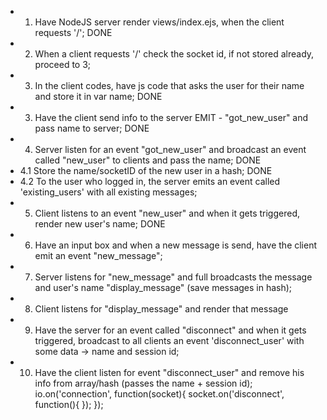* 1. Have NodeJS server render views/index.ejs, when the client requests '/'; DONE
* 2. When a client requests '/' check the socket id, if not stored already, proceed to 3;
* 3. In the client codes, have js code that asks the user for their name and store it in var name; DONE
* 3. Have the client send info to the server EMIT - "got_new_user" and pass name to server; DONE
* 4. Server listen for an event "got_new_user" and broadcast an event called "new_user" to clients and pass the name; DONE
* 4.1 Store the name/socketID of the new user in a hash; DONE
* 4.2 To the user who logged in, the server emits an event called 'existing_users' with all existing messages;
* 5. Client listens to an event "new_user" and when it gets triggered, render new user's name; DONE
* 6. Have an input box and when a new message is send, have the client emit an event "new_message";
* 7. Server listens for "new_message" and full broadcasts the message and user's name "display_message" (save messages in hash);
* 8. Client listens for "display_message" and render that message
* 9. Have the server for an event called "disconnect" and when it gets triggered, broadcast to all clients an event 'disconnect_user' with some data ->       name and session id;
* 10. Have the client listen for event "disconnect_user" and remove his info from array/hash (passes the name + session id);
        io.on('connection', function(socket){
        socket.on('disconnect', function(){ });
        });
